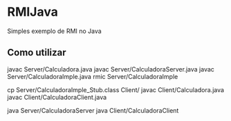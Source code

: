 # RMIJava

Simples exemplo de RMI no Java

## Como utilizar ##

javac Server/Calculadora.java
javac Server/CalculadoraServer.java
javac Server/CalculadoraImple.java
rmic Server/CalculadoraImple

cp Server/CalculadoraImple_Stub.class Client/
javac Client/Calculadora.java
javac Client/CalculadoraClient.java

java Server/CalculadoraServer
java Client/CalculadoraClient
